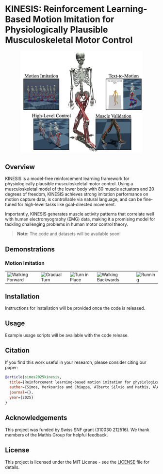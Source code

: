# KINESIS: Reinforcement Learning-Based Motion Imitation for Physiologically Plausible Musculoskeletal Motor Control

<p align="center">
  <img src="./assets/Fig1-abstract.png" alt="KINESIS Logo" width="400"/>
</p>

## Overview

KINESIS is a model-free reinforcement learning framework for physiologically plausible musculoskeletal motor control. Using a musculoskeletal model of the lower body with 80 muscle actuators and 20 degrees of freedom, KINESIS achieves strong imitation performance on motion capture data, is controllable via natural language, and can be fine-tuned for high-level tasks like goal-directed movement.

Importantly, KINESIS generates muscle activity patterns that correlate well with human electromyography (EMG) data, making it a promising model for tackling challenging problems in human motor control theory.

> **Note:** The code and datasets will be available soon!

## Demonstrations

### Motion Imitation
<table>
  <tr>
    <td><img src="./assets/kit_walk.gif" alt="Walking Forward" width="200"/></td>
    <td><img src="./assets/kit_gradual_turn.gif" alt="Gradual Turn" width="200"/></td>
    <td><img src="./assets/kit_turn_in_place.gif" alt="Turn in Place" width="200"/></td>
    <td><img src="./assets/kit_backwards.gif" alt="Walking Backwards" width="200"/></td>
    <td><img src="./assets/kit_run.gif" alt="Running" width="200"/></td>
  </tr>
</table>

<!-- ## Demonstrations

<table>
  <tr>
    <td><img src="./assets/motion_imitation.gif" alt="Motion Imitation" width="400"/></td>
    <td><img src="./assets/text_to_motion.gif" alt="Text-to-Motion" width="400"/></td>
  </tr>
  <tr>
    <td align="center"><b>Motion Imitation</b></td>
    <td align="center"><b>Text-to-Motion Control</b></td>
  </tr>
  <tr>
    <td><img src="./assets/goal_reaching.gif" alt="High-Level Control" width="400"/></td>
    <td><img src="./assets/muscle_validation.gif" alt="Muscle Validation" width="400"/></td>
  </tr>
  <tr>
    <td align="center"><b>High-Level Goal-Directed Control</b></td>
    <td align="center"><b>Muscle Activity Validation</b></td>
  </tr>
</table> -->

## Installation

Instructions for installation will be provided once the code is released.

## Usage

Example usage scripts will be available with the code release.

## Citation

If you find this work useful in your research, please consider citing our paper:

```bibtex
@article{simos2025kinesis,
  title={Reinforcement learning-based motion imitation for physiologically plausible musculoskeletal motor control},
  author={Simos, Merkourios and Chiappa, Alberto Silvio and Mathis, Alexander},
  journal={},
  year={2025}
}
```

## Acknowledgements

This project was funded by Swiss SNF grant (310030 212516). We thank members of the Mathis Group for helpful feedback.

## License

This project is licensed under the MIT License - see the [LICENSE](LICENSE) file for details.